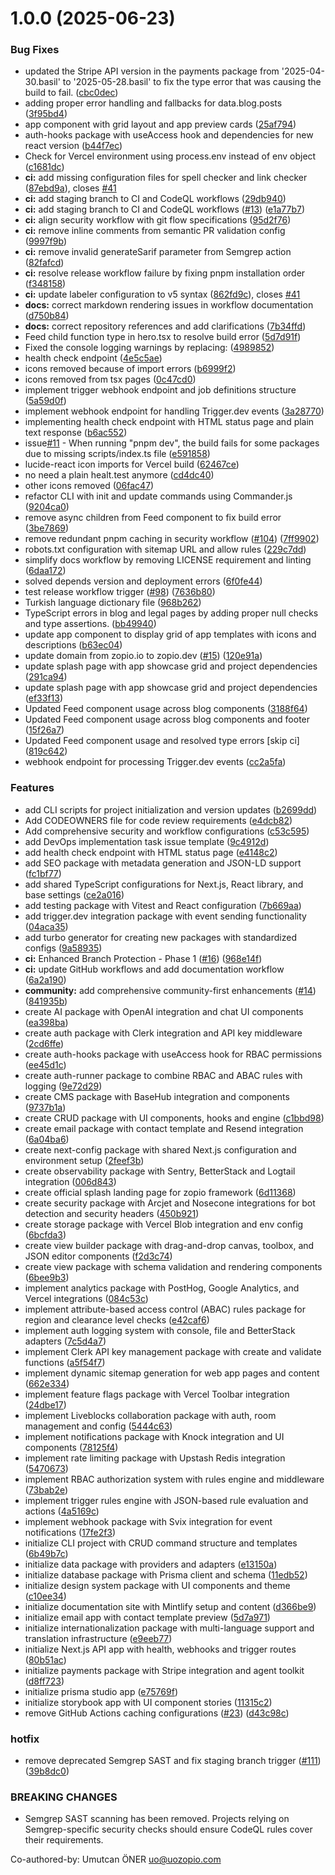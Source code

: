 # 1.0.0 (2025-06-23)


### Bug Fixes

*  updated the Stripe API version in the payments package from '2025-04-30.basil' to '2025-05-28.basil' to fix the type error that was causing the build to fail. ([cbc0dec](https://github.com/zopiolabs/zopio_init/commit/cbc0dec480eb57340df7d3adde84060e3ca76917))
* adding proper error handling and fallbacks for data.blog.posts ([3f95bd4](https://github.com/zopiolabs/zopio_init/commit/3f95bd432080aa6b6afa9a86bf34d176cf49e354))
* app component with grid layout and app preview cards ([25af794](https://github.com/zopiolabs/zopio_init/commit/25af79406e53d95afcd8ee3a0eebaf86714540da))
* auth-hooks package with useAccess hook and dependencies for new react version ([b44f7ec](https://github.com/zopiolabs/zopio_init/commit/b44f7ec49d722da17cf07ad6b0ba0c939fcbe144))
* Check for Vercel environment using process.env instead of env object ([c1681dc](https://github.com/zopiolabs/zopio_init/commit/c1681dc381743dee8437d3683b827cd5cacc8ab5))
* **ci:** add missing configuration files for spell checker and link checker ([87ebd9a](https://github.com/zopiolabs/zopio_init/commit/87ebd9aae20f3e93f881b58280213ab6e47386f3)), closes [#41](https://github.com/zopiolabs/zopio_init/issues/41)
* **ci:** add staging branch to CI and CodeQL workflows ([29db940](https://github.com/zopiolabs/zopio_init/commit/29db94035b9ff1ab6273179c14400a4a543a024c))
* **ci:** add staging branch to CI and CodeQL workflows ([#13](https://github.com/zopiolabs/zopio_init/issues/13)) ([e1a77b7](https://github.com/zopiolabs/zopio_init/commit/e1a77b71c90640f6053354f90a4564630f46f8e6))
* **ci:** align security workflow with git flow specifications ([95d2f76](https://github.com/zopiolabs/zopio_init/commit/95d2f76c72d7caab1e21d1b363f27907bdfac79d))
* **ci:** remove inline comments from semantic PR validation config ([9997f9b](https://github.com/zopiolabs/zopio_init/commit/9997f9bc82cf9662e23d0ec5d03b3b20338e6465))
* **ci:** remove invalid generateSarif parameter from Semgrep action ([82fafcd](https://github.com/zopiolabs/zopio_init/commit/82fafcdc15e300aa830aab1c99a93d44ea9bebe7))
* **ci:** resolve release workflow failure by fixing pnpm installation order ([f348158](https://github.com/zopiolabs/zopio_init/commit/f348158d80fdad947d911e7f3a8345efcd70e5b8))
* **ci:** update labeler configuration to v5 syntax ([862fd9c](https://github.com/zopiolabs/zopio_init/commit/862fd9cefffa96a4dcd2943f6fd40d7bad3bd5ec)), closes [#41](https://github.com/zopiolabs/zopio_init/issues/41)
* **docs:** correct markdown rendering issues in workflow documentation ([d750b84](https://github.com/zopiolabs/zopio_init/commit/d750b84af67424beb4c76b928b94b85cc2885ecd))
* **docs:** correct repository references and add clarifications ([7b34ffd](https://github.com/zopiolabs/zopio_init/commit/7b34ffd2f7976b71cee483e3cba1b44c7263bc48))
* Feed child function type in hero.tsx to resolve build error ([5d7d91f](https://github.com/zopiolabs/zopio_init/commit/5d7d91f50ac40f856b1067bd86c1aa6c97f084c9))
* Fixed the console logging warnings by replacing: ([4989852](https://github.com/zopiolabs/zopio_init/commit/4989852396256a440385aef9a58b3d9fc06c67a1))
* health check endpoint ([4e5c5ae](https://github.com/zopiolabs/zopio_init/commit/4e5c5ae697849c675ce2a5e02a5b24964796095f))
* icons removed because of import errors ([b6999f2](https://github.com/zopiolabs/zopio_init/commit/b6999f25c49123ae0c542d98eeaf85c7f3a3a206))
* icons removed from tsx pages ([0c47cd0](https://github.com/zopiolabs/zopio_init/commit/0c47cd0521d20024c738eb3679cc40a4c1905bb3))
* implement trigger webhook endpoint and job definitions structure ([5a59d0f](https://github.com/zopiolabs/zopio_init/commit/5a59d0ff73f72964f6844a2573b69ceedd89a9ef))
* implement webhook endpoint for handling Trigger.dev events ([3a28770](https://github.com/zopiolabs/zopio_init/commit/3a287705f8f76b8e6869a76ef8d66bc3234636df))
* implementing health check endpoint with HTML status page and plain text response ([b6ac552](https://github.com/zopiolabs/zopio_init/commit/b6ac5523ff7f9bb170a32bebdaa6a18306904d2b))
* issue[#11](https://github.com/zopiolabs/zopio_init/issues/11) - When running "pnpm dev", the build fails for some packages due to missing scripts/index.ts file ([e591858](https://github.com/zopiolabs/zopio_init/commit/e591858f911ad3651d36687213153fde3e63d157))
* lucide-react icon imports for Vercel build ([62467ce](https://github.com/zopiolabs/zopio_init/commit/62467ce64ad79aea5cefe9b71b74f1b911675797))
* no need a plain healt.test anymore ([cd4dc40](https://github.com/zopiolabs/zopio_init/commit/cd4dc40b7c8824feb1654faeb77c16910b288578))
* other icons removed ([06fac47](https://github.com/zopiolabs/zopio_init/commit/06fac47a94a32ea1f5777f78b5fa851924b672fc))
* refactor CLI with init and update commands using Commander.js ([9204ca0](https://github.com/zopiolabs/zopio_init/commit/9204ca0ff0241eb3acc0941ace06afde89bb91fb))
* remove async children from Feed component to fix build error ([3be7869](https://github.com/zopiolabs/zopio_init/commit/3be78694d478f6f71fea73e2f5a87a084355caac))
* remove redundant pnpm caching in security workflow ([#104](https://github.com/zopiolabs/zopio_init/issues/104)) ([7ff9902](https://github.com/zopiolabs/zopio_init/commit/7ff9902ce10454f98101692f5c7d8f539eeaf50a))
* robots.txt configuration with sitemap URL and allow rules ([229c7dd](https://github.com/zopiolabs/zopio_init/commit/229c7ddf8c2e788d0aaa4505484097673cfda730))
* simplify docs workflow by removing LICENSE requirement and linting ([6daa172](https://github.com/zopiolabs/zopio_init/commit/6daa172be3e3b23b371aeaef73aec421d8cc71f9))
* solved depends version and deployment errors ([6f0fe44](https://github.com/zopiolabs/zopio_init/commit/6f0fe4403816000e59efdf69d10e9d6261bcc4c8))
* test release workflow trigger ([#98](https://github.com/zopiolabs/zopio_init/issues/98)) ([7636b80](https://github.com/zopiolabs/zopio_init/commit/7636b80c7c7e7386d58648a55253eeee9096fab1))
* Turkish language dictionary file ([968b262](https://github.com/zopiolabs/zopio_init/commit/968b2626fc43e1339c1fbd740dca7113e63d66f5))
* TypeScript errors in blog and legal pages by adding proper null checks and type assertions. ([bb49940](https://github.com/zopiolabs/zopio_init/commit/bb4994042bd4e06e9370fa83786b9916ec9ae193))
* update app component to display grid of app templates with icons and descriptions ([b63ec04](https://github.com/zopiolabs/zopio_init/commit/b63ec0479d0920610347236a48c218ede1f74117))
* update domain from zopio.io to zopio.dev ([#15](https://github.com/zopiolabs/zopio_init/issues/15)) ([120e91a](https://github.com/zopiolabs/zopio_init/commit/120e91aa6317e119c8ece059156d0163a07103da))
* update splash page with app showcase grid and project dependencies ([291ca94](https://github.com/zopiolabs/zopio_init/commit/291ca94f4ac435809ffcee9a893764b668a97edc))
* update splash page with app showcase grid and project dependencies ([ef33f13](https://github.com/zopiolabs/zopio_init/commit/ef33f1377e584d279d7e568f11a3ca5976d6fb4c))
* Updated Feed component usage across blog components ([3188f64](https://github.com/zopiolabs/zopio_init/commit/3188f64b3f7854b79bb752c9b89fe7e43b75754f))
* Updated Feed component usage across blog components and footer ([15f26a7](https://github.com/zopiolabs/zopio_init/commit/15f26a7e3d3a9eea4ad991b9131b4020eb49546b))
* Updated Feed component usage and resolved type errors [skip ci] ([819c642](https://github.com/zopiolabs/zopio_init/commit/819c642e9631283e1855bb6c9b0c8cbcbd2dd773))
* webhook endpoint for processing Trigger.dev events ([cc2a5fa](https://github.com/zopiolabs/zopio_init/commit/cc2a5fabe9c231e15fa5fd3ccb61f34fbe6d6161))


### Features

* add CLI scripts for project initialization and version updates ([b2699dd](https://github.com/zopiolabs/zopio_init/commit/b2699dd4f2fd698ff83ddff01e2ff098d7ee620d))
* Add CODEOWNERS file for code review requirements ([e4dcb82](https://github.com/zopiolabs/zopio_init/commit/e4dcb8296cadb304f341f9d730b4d623d259bffe))
* Add comprehensive security and workflow configurations ([c53c595](https://github.com/zopiolabs/zopio_init/commit/c53c595e86c6d577348dd59eade5c250822af79f))
* add DevOps implementation task issue template ([9c4912d](https://github.com/zopiolabs/zopio_init/commit/9c4912d0223f2ec53118a8c51725d6da876a9675))
* add health check endpoint with HTML status page ([e4148c2](https://github.com/zopiolabs/zopio_init/commit/e4148c23acb3174b2b47dd7b2fc33cb47e3c9530))
* add SEO package with metadata generation and JSON-LD support ([fc1bf77](https://github.com/zopiolabs/zopio_init/commit/fc1bf77a4130d4804ed03678af6d5689c047a6a5))
* add shared TypeScript configurations for Next.js, React library, and base settings ([ce2a016](https://github.com/zopiolabs/zopio_init/commit/ce2a01648a1fa9ec3ebc3b308177718770b8db86))
* add testing package with Vitest and React configuration ([7b669aa](https://github.com/zopiolabs/zopio_init/commit/7b669aab6baf57b81ee151dfa77d20dab707f122))
* add trigger.dev integration package with event sending functionality ([04aca35](https://github.com/zopiolabs/zopio_init/commit/04aca35624b34295c4a358cfd4704c724a496a77))
* add turbo generator for creating new packages with standardized configs ([9a58935](https://github.com/zopiolabs/zopio_init/commit/9a58935826bb792d2bc55df6f29842cc97a125ab))
* **ci:** Enhanced Branch Protection - Phase 1 ([#16](https://github.com/zopiolabs/zopio_init/issues/16)) ([968e14f](https://github.com/zopiolabs/zopio_init/commit/968e14fd5ab7c85b5fd325531d07636a962b8786))
* **ci:** update GitHub workflows and add documentation workflow ([6a2a190](https://github.com/zopiolabs/zopio_init/commit/6a2a1900cefa638109abc6ea0dfbb8b793dcfd64))
* **community:** add comprehensive community-first enhancements ([#14](https://github.com/zopiolabs/zopio_init/issues/14)) ([841935b](https://github.com/zopiolabs/zopio_init/commit/841935b52719fcf550b4b91d2d3d05de21ccf3a2))
* create AI package with OpenAI integration and chat UI components ([ea398ba](https://github.com/zopiolabs/zopio_init/commit/ea398bade09c9f4bfeb035ea9460f922928ab008))
* create auth package with Clerk integration and API key middleware ([2cd6ffe](https://github.com/zopiolabs/zopio_init/commit/2cd6ffe5f6afc8a73fa8a6d9f8adac9093b68751))
* create auth-hooks package with useAccess hook for RBAC permissions ([ee45d1c](https://github.com/zopiolabs/zopio_init/commit/ee45d1c055cf263e01d0cbb09d6ef269e4040a71))
* create auth-runner package to combine RBAC and ABAC rules with logging ([9e72d29](https://github.com/zopiolabs/zopio_init/commit/9e72d2907e9398b8e49f9b1afc8d6428ee3c0095))
* create CMS package with BaseHub integration and components ([9737b1a](https://github.com/zopiolabs/zopio_init/commit/9737b1a52786f4389dbd9ddbaf067fb9fe9672c7))
* create CRUD package with UI components, hooks and engine ([c1bbd98](https://github.com/zopiolabs/zopio_init/commit/c1bbd98239145a207c44a331fad025083b3fc036))
* create email package with contact template and Resend integration ([6a04ba6](https://github.com/zopiolabs/zopio_init/commit/6a04ba6cbbf8dee11c3ec717663a5a4aed104289))
* create next-config package with shared Next.js configuration and environment setup ([2feef3b](https://github.com/zopiolabs/zopio_init/commit/2feef3b886073c84751f978375576d739dae68ce))
* create observability package with Sentry, BetterStack and Logtail integration ([006d843](https://github.com/zopiolabs/zopio_init/commit/006d843a4c9992f6e5f3f72c086b49cc3f51bb72))
* create official splash landing page for zopio framework ([6d11368](https://github.com/zopiolabs/zopio_init/commit/6d113681f2c14e4c6cac5f31191cfd059a82e484))
* create security package with Arcjet and Nosecone integrations for bot detection and security headers ([450b921](https://github.com/zopiolabs/zopio_init/commit/450b921f06ebe00b29422d62b290cc5c885bfbd6))
* create storage package with Vercel Blob integration and env config ([6bcfda3](https://github.com/zopiolabs/zopio_init/commit/6bcfda3d331d9c893bcaa6759a77ff55bab22dc7))
* create view builder package with drag-and-drop canvas, toolbox, and JSON editor components ([f2d3c74](https://github.com/zopiolabs/zopio_init/commit/f2d3c74e0f095e61687e7211c31d8ec117120a3d))
* create view package with schema validation and rendering components ([6bee9b3](https://github.com/zopiolabs/zopio_init/commit/6bee9b31407ac081fbefb654f4b335bb1894f2db))
* implement analytics package with PostHog, Google Analytics, and Vercel integrations ([084c53c](https://github.com/zopiolabs/zopio_init/commit/084c53c24fc350e727ae017d05961df36c96d51f))
* implement attribute-based access control (ABAC) rules package for region and clearance level checks ([e42caf6](https://github.com/zopiolabs/zopio_init/commit/e42caf644db725313b49cd8a9021e484b9aa061a))
* implement auth logging system with console, file and BetterStack adapters ([7c5d4a7](https://github.com/zopiolabs/zopio_init/commit/7c5d4a7d3352233d8ed6a56c4fe164c68d6f9316))
* implement Clerk API key management package with create and validate functions ([a5f54f7](https://github.com/zopiolabs/zopio_init/commit/a5f54f7ad2be9242244df825850747282089e7ce))
* implement dynamic sitemap generation for web app pages and content ([662e334](https://github.com/zopiolabs/zopio_init/commit/662e334075b1fdea9a04dd345f8467c30436a754))
* implement feature flags package with Vercel Toolbar integration ([24dbe17](https://github.com/zopiolabs/zopio_init/commit/24dbe17f6026f94256a3eaefcbfd0bd55801eac8))
* implement Liveblocks collaboration package with auth, room management and config ([5444c63](https://github.com/zopiolabs/zopio_init/commit/5444c63ed576a2ace895ea55da63cf9e15426adf))
* implement notifications package with Knock integration and UI components ([78125f4](https://github.com/zopiolabs/zopio_init/commit/78125f4f14a6a3649210740ff8ab314e2e81a30f))
* implement rate limiting package with Upstash Redis integration ([5470673](https://github.com/zopiolabs/zopio_init/commit/5470673d166f3636bbbe0095753f7c90d0ec729d))
* implement RBAC authorization system with rules engine and middleware ([73bab2e](https://github.com/zopiolabs/zopio_init/commit/73bab2ecff58e867214a5da030f0cbc34560df23))
* implement trigger rules engine with JSON-based rule evaluation and actions ([4a5169c](https://github.com/zopiolabs/zopio_init/commit/4a5169ca6a7bca23cc8e142343251c5a1fb81fe1))
* implement webhook package with Svix integration for event notifications ([17fe2f3](https://github.com/zopiolabs/zopio_init/commit/17fe2f3d6c035e028a15c1356e3efe7b9b24b0ff))
* initialize CLI project with CRUD command structure and templates ([6b49b7c](https://github.com/zopiolabs/zopio_init/commit/6b49b7c56a801170cb18ec92e5d6db06e9f02498))
* initialize data package with providers and adapters ([e13150a](https://github.com/zopiolabs/zopio_init/commit/e13150abacfa1e5de766e8663a5b8d82bf6a48f2))
* initialize database package with Prisma client and schema ([11edb52](https://github.com/zopiolabs/zopio_init/commit/11edb52af4390f2f2029a06a80cac10e09d0e267))
* initialize design system package with UI components and theme ([c10ee34](https://github.com/zopiolabs/zopio_init/commit/c10ee34eb97b4fcbbfc6ffd1211aeb4f5549fab4))
* initialize documentation site with Mintlify setup and content ([d366be9](https://github.com/zopiolabs/zopio_init/commit/d366be931a1092aeca48ceec1da6a12c75b60ade))
* initialize email app with contact template preview ([5d7a971](https://github.com/zopiolabs/zopio_init/commit/5d7a971b3fc0add09825632f3298e49e0f984000))
* initialize internationalization package with multi-language support and translation infrastructure ([e9eeb77](https://github.com/zopiolabs/zopio_init/commit/e9eeb772f64e8d5da4bee02ebe57a6f603f5ddef))
* initialize Next.js API app with health, webhooks and trigger routes ([80b51ac](https://github.com/zopiolabs/zopio_init/commit/80b51ac74a8b5675aed9a16c7cf598eb10adf48c))
* initialize payments package with Stripe integration and agent toolkit ([d8ff723](https://github.com/zopiolabs/zopio_init/commit/d8ff723a7817b0fdac412fd877bc865d7a83248b))
* initialize prisma studio app ([e75769f](https://github.com/zopiolabs/zopio_init/commit/e75769fea419f4b1fda18cc2a9a8fd89e64c2349))
* initialize storybook app with UI component stories ([11315c2](https://github.com/zopiolabs/zopio_init/commit/11315c2dfe78c5806b5154caa6260c34ee2f91fe))
* remove GitHub Actions caching configurations ([#23](https://github.com/zopiolabs/zopio_init/issues/23)) ([d43c98c](https://github.com/zopiolabs/zopio_init/commit/d43c98c71cf43941ecfa4683c255cde619f1b061))


### hotfix

* remove deprecated Semgrep SAST and fix staging branch trigger ([#111](https://github.com/zopiolabs/zopio_init/issues/111)) ([39b8dc0](https://github.com/zopiolabs/zopio_init/commit/39b8dc025167ce6d6a902369e01af17a274466dc))


### BREAKING CHANGES

* Semgrep SAST scanning has been removed. Projects relying on Semgrep-specific security checks should ensure CodeQL rules cover their requirements.

Co-authored-by: Umutcan ÖNER <uo@uozopio.com>



